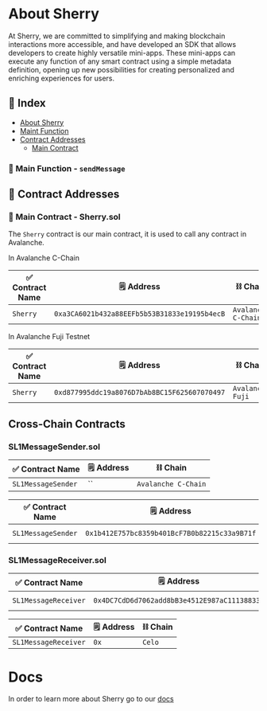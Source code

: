 # About Sherry 

At Sherry, we are committed to simplifying and making blockchain interactions more accessible, and have developed an SDK that allows developers to create highly versatile mini-apps. These mini-apps can execute any function of any smart contract using a simple metadata definition, opening up new possibilities for creating personalized and enriching experiences for users.

## 📑 Index
- [About Sherry](#about-sherry)
- [Maint Function](#-main-function---sendMessage)
- [Contract Addresses](#-contract-addresses)
  - [Main Contract](#-main-contract---sherry)


### 🔧 Main Function - `sendMessage`


## 📜 Contract Addresses


### 📡 Main Contract - Sherry.sol

The `Sherry` contract is our main contract, it is used to call any contract in Avalanche.

In Avalanche C-Chain

| ✅ Contract Name | :spiral_notepad: Address  | :chains: Chain  |
|---------------|----------------------------------------------|--------|
| `Sherry`     | `0xa3CA6021b432a88EEFb5b53B31833e19195b4ecB`   | `Avalanche C-Chain`    |

In Avalanche Fuji Testnet

| ✅ Contract Name | :spiral_notepad: Address  | :chains: Chain  |
|---------------|----------------------------------------------|--------|
| `Sherry`     | `0xd877995ddc19a8076D7bAb8BC15F625607070497`   | `Avalanche Fuji`    |

## Cross-Chain Contracts 

### SL1MessageSender.sol

| ✅ Contract Name | :spiral_notepad: Address  | :chains: Chain  |
|---------------|----------------------------------------------|--------|
| `SL1MessageSender`     | ``   | `Avalanche C-Chain`    |

| ✅ Contract Name | :spiral_notepad: Address  | :chains: Chain  |
|---------------|----------------------------------------------|--------|
| `SL1MessageSender`     | `0x1b412E757bc8359b401BcF7B0b82215c33a9B71f`   | `Avalanche Fuji`    |

### SL1MessageReceiver.sol

| ✅ Contract Name | :spiral_notepad: Address  | :chains: Chain  |
|---------------|----------------------------------------------|--------|
| `SL1MessageReceiver`     | `0x4DC7CdD6d7062add8bB3e4512E987aC111388335`   | `Celo Alfajores`    |

| ✅ Contract Name | :spiral_notepad: Address  | :chains: Chain  |
|---------------|----------------------------------------------|--------|
| `SL1MessageReceiver`     | `0x`   | `Celo`    |


# Docs

In order to learn more about Sherry go to our [docs](https://docs.sherry.social)


